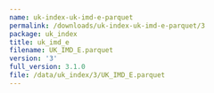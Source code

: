 ```yaml
---
name: uk-index-uk-imd-e-parquet
permalink: /downloads/uk-index-uk-imd-e-parquet/3
package: uk_index
title: uk_imd_e
filename: UK_IMD_E.parquet
version: '3'
full_version: 3.1.0
file: /data/uk_index/3/UK_IMD_E.parquet
---
```

